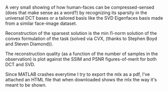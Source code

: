 A very small showing of how human-faces can be compressed-sensed (does that make sense as a word?) by recognizing its sparsity 
in the universal DCT bases or a tailored basis like the SVD Eigenfaces basis made from a similar face-image dataset.

Reconstruction of the sparsest solution is the min l1-norm solution of the convex formulation of the task (solved via CVX, (thanks to Stephen Boyd and Steven Diamond)).

The reconstruction quality (as a function of the number of samples in the observation) is plot against the SSIM and PSNR figures-of-merit for both DCT and SVD.

Since MATLAB crashes everytime I try to export the mlx as a pdf, I've attached an HTML file that when downloaded shows the mlx the way it's meant to be shown.
